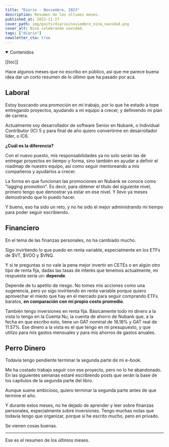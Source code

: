 ```yaml
---
title: "Diario - Noviembre, 2023"
description: Resumen de los últimos meses.
published_at: 2023-11-27
cover_path: img/posts/diario/noviembre_nina_navidad.png
cover_alt: Nina celebrando navidad.
tags: ["diario"]
newsletter_cta: true
---
```


<details open>
  <summary>
    Contenidos
  </summary>

[[toc]]

</details>

Hace algunos meses que no escribo en público, así que me parece buena idea dar un corto resumen de lo último que ha pasado por acá.

## Laboral

Estoy buscando una promoción en mi trabajo, por lo que he estado a tope entregando proyectos, ayudando a mi equipo a crecer, y definiendo mi plan de carrera.

Actualmente soy desarrollador de software Senior en Nubank, o Individual Contributor (IC) 5 y para final de año quiero convertirme en desarrollador líder, o IC6.

**¿Cuál es la diferencia?**

Con el nuevo puesto, mis responsabilidades ya no solo serán las de entregar proyectos en tiempo y forma, sino también en ayudar a definir el roadmap de nuestro equipo, así como seguir mentoreando a mis compañeros y ayudarlos a crecer.

La forma en que funcionan las promociones en Nubank se conoce como "lagging promotion". Es decir, para obtener el título del siguiente nivel, primero tengo que demostrar ya estar en ese nivel. Y llevo ya meses demostrando que lo puedo hacer.

Y bueno, eso ha sido un reto, y no he sido el mejor administrando mi tiempo para poder seguir escribiendo.

## Financiero

En el tema de las finanzas personales, no ha cambiado mucho.

Sigo invirtiendo lo que puedo en renta variable, especialmente en los ETFs de $VT, $VOO y $VNQ.

Y si te preguntas si no vale la pena mejor invertir en CETEs o en algún otro tipo de renta fija, dadas las tasas de interés que tenemos actualmente, mi respuesta sería un: **depende**.

Depende de tu apetito de riesgo. No tomes mis acciones como una sugerencia, pero yo sigo invirtiendo en renta variable porque quiero aprovechar el miedo que hay en el mercado para seguir comprando ETFs baratos, **en comparación con mi propio costo promedio**.

También tengo inversiones en renta fija. Básicamente todo mi dinero a la vista lo tengo en la Cuenta Nu, la cuenta de ahorro de Nubank que, a la fecha en que escribo esto, tiene un GAT nominal de 16.18% y GAT real de 11.57%. Ese dinero a la vista es el que tengo en mi presupuesto, y que utilizo para mis gastos mensuales y para mis ahorros de gastos anuales.

## Perro Dinero

Todavía tengo pendiente terminar la segunda parte de mi e-book.

Me ha costado trabajo seguir con ese proyecto, pero no lo he abandonado. En las siguientes semanas estaré escribiendo posts que serán la base de los capítulos de la segunda parte del libro.

Aunque suene ambicioso, quiero terminar la segunda parte antes de que termine el año.

Y durante estos meses, no he dejado de aprender y leer sobre finanzas personales, especialmente sobre inversiones. Tengo muchas notas que todavía tengo que organizar, porque sí he escrito mucho, pero en privado.

Se vienen cosas buenas.

---

Ese es el resumen de los últimos meses.
